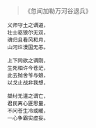 > 《忽闻加勒万河谷退兵》

```
义师守土之谓道，
壮士驱狼尔无双，
魂归且看风和月，
山河烂漫国无恙。

上下同欲之谓刚，
生死相许今苍茫，
此去抛舍爷与娘，
以戈止战非我想，

桀纣无道之谓亡，
君民离心匪思量，
不问苍生冷或暖，
一心争霸实虚妄。
```